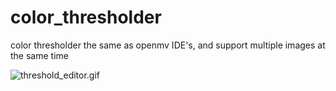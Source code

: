 color_thresholder
====


color thresholder the same as openmv IDE's, and support multiple images at the same time

![threshold_editor.gif](./assets/threshold_editor.gif)


